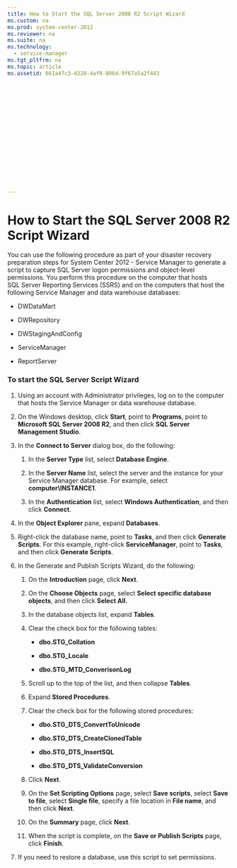 ```yaml
---
title: How to Start the SQL Server 2008 R2 Script Wizard
ms.custom: na
ms.prod: system-center-2012
ms.reviewer: na
ms.suite: na
ms.technology: 
  - service-manager
ms.tgt_pltfrm: na
ms.topic: article
ms.assetid: 661a47c3-d228-4af0-806d-9f67a5a2f443


















---
```

# How to Start the SQL Server 2008 R2 Script Wizard
You can use the following procedure as part of your disaster recovery preparation steps for System Center 2012 - Service Manager to generate a script to capture SQL Server logon permissions and object\-level permissions. You perform this procedure on the computer that hosts SQL Server Reporting Services \(SSRS\) and on the computers that host the following Service Manager and data warehouse databases:  
  
-   DWDataMart  
  
-   DWRepository  
  
-   DWStagingAndConfig  
  
-   ServiceManager  
  
-   ReportServer  
  
### To start the SQL Server Script Wizard  
  
1.  Using an account with Administrator privileges, log on to the computer that hosts the Service Manager or data warehouse database.  
  
2.  On the Windows desktop, click **Start**, point to **Programs**, point to **Microsoft SQL Server 2008 R2**, and then click **SQL Server Management Studio**.  
  
3.  In the **Connect to Server** dialog box, do the following:  
  
    1.  In the **Server Type** list, select **Database Engine**.  
  
    2.  In the **Server Name** list, select the server and the instance for your Service Manager database. For example, select **computer\\INSTANCE1**.  
  
    3.  In the **Authentication** list, select **Windows Authentication**, and then click **Connect**.  
  
4.  In the **Object Explorer** pane, expand **Databases**.  
  
5.  Right\-click the database name, point to **Tasks**, and then click **Generate Scripts**. For this example, right\-click **ServiceManager**, point to **Tasks**, and then click **Generate Scripts**.  
  
6.  In the Generate and Publish Scripts Wizard, do the following:  
  
    1.  On the **Introduction** page, click **Next**.  
  
    2.  On the **Choose Objects** page, select **Select specific database objects**, and then click **Select All**.  
  
    3.  In the database objects list, expand **Tables**.  
  
    4.  Clear the check box for the following tables:  
  
        -   **dbo.STG\_Collation**  
  
        -   **dbo.STG\_Locale**  
  
        -   **dbo.STG\_MTD\_ConverisonLog**  
  
    5.  Scroll up to the top of the list, and then collapse **Tables**.  
  
    6.  Expand **Stored Procedures**.  
  
    7.  Clear the check box for the following stored procedures:  
  
        -   **dbo.STG\_DTS\_ConvertToUnicode**  
  
        -   **dbo.STG\_DTS\_CreateClonedTable**  
  
        -   **dbo.STG\_DTS\_InsertSQL**  
  
        -   **dbo.STG\_DTS\_ValidateConversion**  
  
    8.  Click **Next**.  
  
    9. On the **Set Scripting Options** page, select **Save scripts**, select **Save to file**, select **Single file**, specify a file location in **File name**, and then click **Next**.  
  
    10. On the **Summary** page, click **Next**.  
  
    11. When the script is complete, on the **Save or Publish Scripts** page, click **Finish**.  
  
7.  If you need to restore a database, use this script to set permissions.
